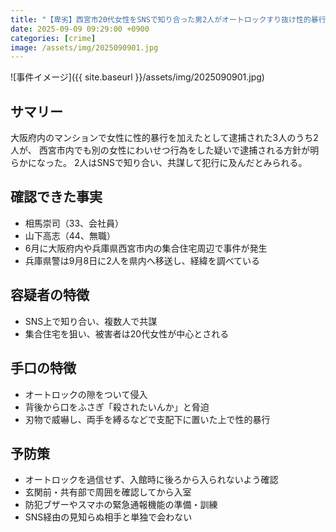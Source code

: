 ```yaml
---
title: "【卑劣】西宮市20代女性をSNSで知り合った男2人がオートロックすり抜け性的暴行事件【逮捕へ】"
date: 2025-09-09 09:29:00 +0900
categories: [crime]
image: /assets/img/2025090901.jpg
---
```

![事件イメージ]({{ site.baseurl }}/assets/img/2025090901.jpg)

## サマリー
大阪府内のマンションで女性に性的暴行を加えたとして逮捕された3人のうち2人が、
西宮市内でも別の女性にわいせつ行為をした疑いで逮捕される方針が明らかになった。
2人はSNSで知り合い、共謀して犯行に及んだとみられる。
<!--more-->

## 確認できた事実
- 相馬崇司（33、会社員）
- 山下高志（44、無職）
- 6月に大阪府内や兵庫県西宮市内の集合住宅周辺で事件が発生
- 兵庫県警は9月8日に2人を県内へ移送し、経緯を調べている

## 容疑者の特徴
- SNS上で知り合い、複数人で共謀
- 集合住宅を狙い、被害者は20代女性が中心とされる

## 手口の特徴
- オートロックの隙をついて侵入
- 背後から口をふさぎ「殺されたいんか」と脅迫
- 刃物で威嚇し、両手を縛るなどで支配下に置いた上で性的暴行

## 予防策
- オートロックを過信せず、入館時に後ろから入られないよう確認
- 玄関前・共有部で周囲を確認してから入室
- 防犯ブザーやスマホの緊急通報機能の準備・訓練
- SNS経由の見知らぬ相手と単独で会わない
